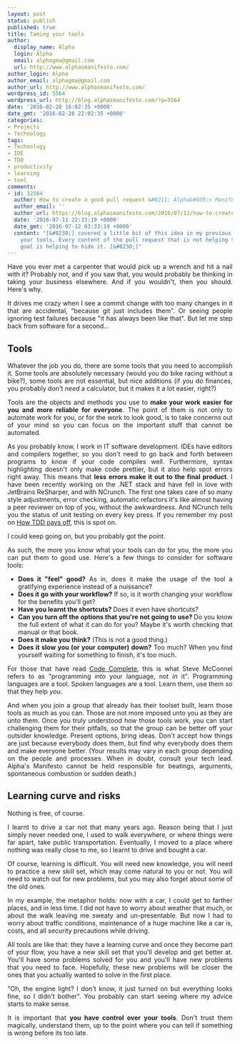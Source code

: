 ```yaml
---
layout: post
status: publish
published: true
title: Taming your tools
author:
  display_name: Alpha
  login: Alpha
  email: alphagma@gmail.com
  url: http://www.alphasmanifesto.com/
author_login: Alpha
author_email: alphagma@gmail.com
author_url: http://www.alphasmanifesto.com/
wordpress_id: 5564
wordpress_url: http://blog.alphasmanifesto.com/?p=5564
date: '2016-02-28 16:02:35 +0000'
date_gmt: '2016-02-28 22:02:35 +0000'
categories:
- Projects
- Technology
tags:
- Technology
- IDE
- TDD
- productivity
- learning
- tool
comments:
- id: 32584
  author: How to create a good pull request &#8211; Alpha&#039;s Manifesto
  author_email: ''
  author_url: https://blog.alphasmanifesto.com/2016/07/11/how-to-create-a-good-pull-request/
  date: '2016-07-11 22:33:19 +0000'
  date_gmt: '2016-07-12 03:33:19 +0000'
  content: "[&#8230;] covered a little bit of this idea in my previous post,&nbsp;Taming
    your tools. Every content of the pull request that is not helping to achieve the
    goal is helping to hide it. [&#8230;]"
---
```

<p style="text-align: justify;">Have you ever met a carpenter that would pick up a wrench and hit a nail with it? Probably not, and if you saw that, you would probably be thinking in taking your business elsewhere. And if you wouldn't, then you should. Here's why.</p>
<p><!--more--></p>
<p style="text-align: justify;">It drives me crazy when I see a commit change with too many changes in it that are accidental, "because git just includes them". Or seeing people ignoring test failures because "it has always been like that". But let me step back from software for a second...</p>
<h2 style="text-align: justify;">Tools</h2>
<p style="text-align: justify;">Whatever the job you do, there are some tools that you need to accomplish it. Some tools are absolutely necessary (would you do bike racing without a bike?), some tools are not essential, but nice additions (if you do finances, you probably don't <i>need</i>&nbsp;a calculator, but it makes it a lot easier, right?)</p>
<p style="text-align: justify;">Tools are the objects and methods you use to <strong>make your work easier for you and more reliable for everyone</strong>. The point of them is not only to automate work for you, or for the work to look good, is to take concerns out of your mind so you can focus on the important stuff that cannot be automated.</p>
<p style="text-align: justify;">As you probably know, I work in IT software development. IDEs have editors and compilers together, so you don't need to go back and forth between programs to know if your code compiles well. Furthermore, syntax highlighting doesn't only make code prettier, but it also help spot errors right away. This means that <b>less errors make it out to the final product</b>. I have been recently working on the .NET stack and have fell in love with JetBrains ReSharper, and with NCrunch. The first one takes care of so many style adjustments, error checking, automatic refactors it's like almost having a peer reviewer on top of you, without the awkwardness. And NCrunch tells you the status of unit testing on every key press. If you remember my post on&nbsp;<a href="https://blog.alphasmanifesto.com/2015/03/30/how-tdd-pays-off/">How TDD pays off</a>, this is spot on.</p>
<p style="text-align: justify;">I could keep going on, but you probably got the point.</p>
<p style="text-align: justify;">As such, the more you know what your tools can do for you, the more you can put them to good use. Here's a few things to consider for software tools:</p>
<ul style="text-align: justify;">
<li><b>Does it "feel" good?</b> As in, does it make the usage of the tool a gratifying experience instead of a nuissance?</li>
<li><b>Does it go with your workflow?</b> If so, is it worth changing your workflow for the benefits you'll get?</li>
<li><b>Have you learnt the shortcuts? </b>Does it even have shortcuts?</li>
<li><b>Can you turn off the options that you're not going to use? </b>Do you know the full extent of what it can do for you? Maybe it's worth checking that manual or that book.</li>
<li><b>Does it make you think?</b> (This is not a good thing.)</li>
<li><b>Does it slow you (or your computer) down?</b> Too much? When you find yourself waiting for something to finish, it's too much.</li>
</ul>
<p style="text-align: justify;">For those that have read&nbsp;<a href="https://blog.alphasmanifesto.com/2016/01/03/code-complete-second-edition/">Code Complete</a>, this is what Steve McConnel refers to as "programming <i>into</i> your language, not <i>in</i> it". Programming languages are a tool. Spoken languages are a tool. Learn them, use them so that they help <i>you</i>.</p>
<p style="text-align: justify;">And when you join a group that already has their toolset built, learn those tools as much as you can. Those are not more imposed unto you as they are unto them. Once you truly understood how those tools work, you can start challenging them for their pitfalls, so that the group can be better off your outsider knowledge. Present options, bring ideas. Don't accept how things are just because everybody does them, but find why everybody does them and make everyone better. (Your results may vary in each group depending on the people and processes. When in doubt, consult your tech lead. Alpha's Manifesto cannot be held responsible for beatings, arguments, spontaneous combustion or sudden death.)</p>
<h2 style="text-align: justify;">Learning curve and risks</h2>
<p style="text-align: justify;">Nothing&nbsp;is free, of course.</p>
<p style="text-align: justify;">I learnt to drive a car not that many years ago. Reason being that I just simply never needed one, I used to walk everywhere, or where things were far apart, take&nbsp;public transportation. Eventually, I moved to a place where nothing was really close to me, so I learnt to drive and bought a car.</p>
<p style="text-align: justify;">Of course, learning is difficult. You will need new knowledge, you will need to practice a new skill set, which may come natural to you or not. You will need to watch out for new problems, but you may also forget about some of the old ones.</p>
<p style="text-align: justify;">In my example, the metaphor holds: now with a car, I could get to farther places, and in less time. I did not have to worry about weather that much, or about the walk leaving me sweaty and un-presentable. But now I had to worry about traffic conditions, maintenance of a huge machine like a car is, costs, and all security precautions while driving.</p>
<p style="text-align: justify;">All tools are like that: they have a learning curve and once they become part of your flow, you have a new skill set that you'll develop and get better at. You'll have some problems solved for you and you'll have new problems that you need to face. Hopefully, these new problems will be closer the ones that you actually wanted to solve in the first place.</p>
<p style="text-align: justify;">"Oh, the engine light? I don't know, it just turned on but everything looks fine, so I didn't bother". You probably can start seeing where my advice starts to make sense.</p>
<p style="text-align: justify;">It is important that&nbsp;<strong>you have control over your tools</strong>. Don't trust them magically, understand them, up to the point where you can tell if something is wrong before its too late.</p>
